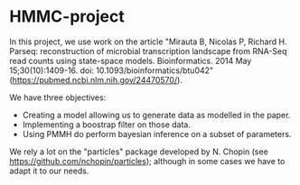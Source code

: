 # HMMC-project

In this project, we use work on the article "Mirauta B, Nicolas P, Richard H. Parseq: reconstruction of microbial transcription landscape from RNA-Seq read counts using state-space models. Bioinformatics. 2014 May 15;30(10):1409-16. doi: 10.1093/bioinformatics/btu042" (https://pubmed.ncbi.nlm.nih.gov/24470570/). 

We have three objectives: 
- Creating a model allowing us to generate data as modelled in the paper. 
- Implementing a boostrap filter on those data. 
- Using PMMH do perform bayesian inference on a subset of parameters.

We rely a lot on the "particles" package developed by N. Chopin (see https://github.com/nchopin/particles); although in some cases we have to adapt it to our needs.